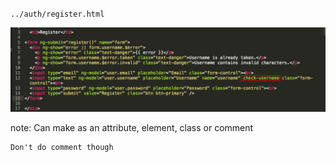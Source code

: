 `../auth/register.html`

![Directive Code](/img/code-directive-2.png)

note:
    Can make as an attribute, element, class or comment

    Don't do comment though
